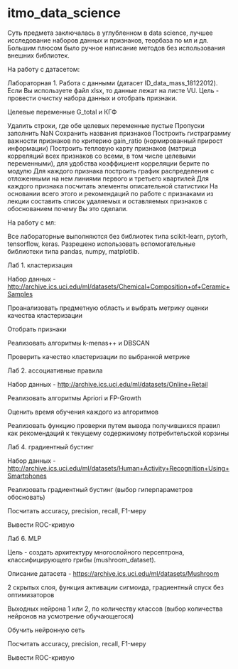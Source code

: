 # itmo_data_science
Суть предмета заключалась в углубленном в data science, лучшее исследование наборов данных и признаков, теорбаза по мл и дл. Большим плюсом было ручное написание методов без использования внешних библиотек.


На работу с датасетом:


Лабораторная 1. Работа с данными (датасет ID_data_mass_18122012). Если Вы используете файл xlsx, то данные лежат на листе VU.
Цель - провести очистку набора данных и отобрать признаки.

Целевые переменные G_total и КГФ

Удалить строки, где обе целевых переменные пустые
Пропуски заполнить NaN
Сохранить названия признаков
Построить гистраграмму важности признаков по критерию gain_ratio (нормированный прирост информации)
Построить тепловую карту признаков (матрица корреляций всех признаков со всеми, в том числе целевыми переменными), для удобства коэффициент корреляции берите по модулю
Для каждого признака построить график распределения с отложенными на нем линиями первого и третьего квартилей
Для каждого признака посчитать элементы описательной статистики
На основании всего этого и рекомендаций по работе с признаками из лекции составить список удаляемых и оставляемых признаков с обоснованием почему Вы это сделали.


На работу с мл: 

Все лабораторные выполняются без библиотек типа scikit-learn, pytorh, tensorflow, keras. Разрешено использовать вспомогательные библиотеки типа pandas, numpy, matplotlib.

Лаб 1. кластеризация

Набор данных - http://archive.ics.uci.edu/ml/datasets/Chemical+Composition+of+Ceramic+Samples

Проанализовать предметную область и выбрать метрику оценки качества кластеризации

Отобрать признаки

Реализовать алгоритмы k-menas++ и DBSCAN

Проверить качество кластеризации по выбранной метрике

Лаб 2. ассоциативные правила

Набор данных - http://archive.ics.uci.edu/ml/datasets/Online+Retail

Реализовать алгоритмы Apriori и FP-Growth

Оценить время обучения каждого из алгоритмов

Реализовать функцию проверки путем вывода получившихся правил как рекомендаций к текущему содержимому потребительской корзины


Лаб 4. градиентный бустинг

Набор данных - http://archive.ics.uci.edu/ml/datasets/Human+Activity+Recognition+Using+Smartphones

Реализовать градиентный бустинг (выбор гиперпараметров обосновать)

Посчитать accuracy, precision, recall, F1-меру

Вывести ROC-кривую


Лаб 6. MLP

Цель - создать архитектуру многослойного персептрона, классифицирующего грибы (mushroom_dataset).

Описание датасета - https://archive.ics.uci.edu/ml/datasets/Mushroom

2 скрытых слоя, функция активации сигмоида, градиентный спуск без оптимизаторов

Выходных нейрона 1 или 2, по количеству классов (выбор количества нейронов на усмотрение обучающегося)

Обучить нейронную сеть

Посчитать accuracy, precision, recall, F1-меру

Вывести ROC-кривую
